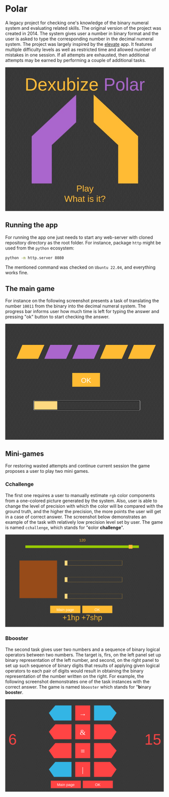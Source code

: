 # Polar

A legacy project for checking one's knowledge of the binary numeral system and evaluating related skills. The original version of the project was created in 2014. The system gives user a number in binary format and the user is asked to type the corresponding number in the decimal numeral system. The project was largely inspired by the [elevate](https://elevateapp.com/) app. It features multiple difficulty levels as well as restricted time and allowed number of mistakes in one session. If all attempts are exhausted, then additional attempts may be earned by performing a couple of additional tasks.

![main page](images/main-page.jpg)

## Running the app

For running the app one just needs to start any web-server with cloned repository directory as the root folder. For instance, package `http` might be used from the `python` ecosystem:

```sh
python -m http.server 8080
```

The mentioned command was checked on `Ubuntu 22.04`, and everything works fine.

## The main game

For instance on the following screenshot presents a task of translating the number `10011` from the binary into the decimal numeral system. The progress bar informs user how much time is left for typing the answer and pressing "ok" button to start checking the answer.

![main task](images/main-task.png)

## Mini-games

For restoring wasted attempts and continue current session the game proposes a user to play two mini games.

### Cchallenge

The first one requires a user to manually estimate `rgb` color components from a one-colored picture generated by the system. Also, user is able to change the level of precision with which the color will be compared with the ground truth, and the higher the precision, the more points the user will get in a case of correct answer. The screenshot below demonstrates an example of the task with relatively low precision level set by user. The game is named `cchallenge`, which stands for "**c**olor **challenge**".

![cchallenge-task](images/cchallenge-task.png)

### Bbooster

The second task gives user two numbers and a sequence of binary logical operators between two numbers. The target is, firs, on the left panel set up binary representation of the left number, and second, on the right panel to set up such sequence of binary digits that results of applying given logical operators to each pair of digits would result in obtaining the binary representation of the number written on the right. For example, the following screenshot demonstrates one of the task instances with the correct answer. The game is named `bbooster` which stands for "**b**inary **booster**.

!['bbooster-task](images/bbooster-task.png)
